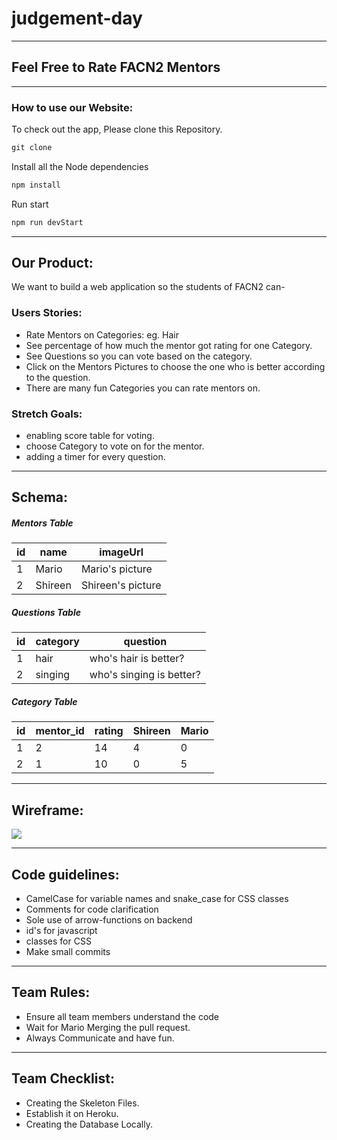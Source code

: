 # judgement-day
***
## Feel Free to Rate FACN2 Mentors
***
### How to use our Website:
To check out the app, Please clone this Repository.
```javascript
git clone
```
Install all the Node dependencies
```javascript
npm install
```
Run start
```javascript
npm run devStart
```
---
## Our Product:
We want to build a web application so the students of FACN2 can-
### Users Stories:
* Rate Mentors on Categories: eg. Hair
* See percentage of how much the mentor got rating for one Category.
* See Questions so you can vote based on the category.
* Click on the Mentors Pictures to choose the one who is better according to the question.
* There are many fun Categories you can rate mentors on.

### Stretch Goals:
* enabling score table for voting.
* choose Category to vote on for the mentor.
* adding a timer for every question.
---
## Schema:
##### *Mentors Table*
|id|name|imageUrl
| -|-|-
|1|Mario|Mario's picture|
|2|Shireen| Shireen's picture|

##### *Questions Table*
|id |category|question|
|-|-|-|
|1|hair|who's hair is better?|
|2|singing|who's singing is better?|
##### *Category Table*
|id|mentor_id|rating|Shireen|Mario|
|-|-|-|-|-|
|1|2|14|4|0|
|2|1|10|0|5
---
## Wireframe:
![](https://user-images.githubusercontent.com/26799467/29571643-68418e36-8762-11e7-98dd-aa36da535bac.png)

---

## Code guidelines:
* CamelCase for variable names and snake_case for CSS classes
* Comments for code clarification
* Sole use of arrow-functions on backend
* id's for javascript
* classes for CSS
* Make small commits
---
## Team Rules:
* Ensure all team members understand the code
* Wait for Mario Merging the pull request.
* Always Communicate and have fun.
----
## Team Checklist:
* Creating the Skeleton Files.
* Establish it on Heroku.
* Creating the Database Locally.
